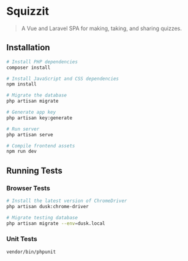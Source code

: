 # Squizzit

> A Vue and Laravel SPA for making, taking, and sharing quizzes.

## Installation

```bash
# Install PHP dependencies
composer install
```

```bash
# Install JavaScript and CSS dependencies
npm install
```

```bash
# Migrate the database
php artisan migrate
```

```bash
# Generate app key
php artisan key:generate
```

```bash
# Run server
php artisan serve
```

```bash
# Compile frontend assets
npm run dev
```

## Running Tests

### Browser Tests

```bash
# Install the latest version of ChromeDriver
php artisan dusk:chrome-driver
```

```bash
# Migrate testing database
php artisan migrate --env=dusk.local

```

### Unit Tests

```bash
vendor/bin/phpunit
```
